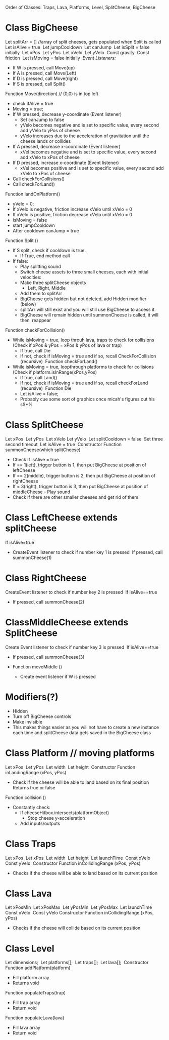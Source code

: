 Order of Classes:  Traps, Lava, Platforms, Level, SplitCheese, BigCheese

# **Class BigCheese** 
 
Let splitArr = [] //array of split cheeses, gets populated when Split is called 
Let isAlive = true 
Let jumpCooldown 
Let canJump 
Let isSplit = false initially 
Let xPos 
Let yPos 
Let xVelo 
Let yVelo 
Const gravity 
Const friction 
Let isMoving = false initially 
*Event Listeners:*
- If W is pressed, call Move(up) 
- If A is pressed, call Move(Left) 
- If D is pressed, call Move(right) 
- If S is pressed, call Split() 

Function Move(direction) // (0,0) is in top left 
- check ifAlive = true 
- Moving = true; 
- If W pressed, decrease y-coordinate (Event listener) 
    - Set canJump to false 
    - yVelo becomes negative and is set to specific value, every second add yVelo to yPos of cheese 
    - yVelo increases due to the acceleration of gravitation until the cheese lands or collides 
- If A pressed, decrease x-coordinate (Event listener) 
  - xVel becomes negative and is set to specific value, every second add xVelo to xPos of cheese 
- If D pressed, increase x-coordinate (Event listener) 
  - xVel becomes positive and is set to specific value, every second add xVelo to xPos of cheese 
- Call checkForCollisions() 
- Call checkForLand()

Function landOnPlatform() 
- yVelo = 0; 
- If xVelo is negative, friction increase xVelo until xVelo = 0 
- If xVelo is positive, friction decrease xVelo until xVelo = 0 
- isMoving = false 
- start jumpCooldown 
- After cooldown canJump = true 

Function Split ()
- If S split, check if cooldown is true.
  - If True, end method call 
- If false: 
  - Play splitting sound 
  - Switch cheese assets to three small cheeses, each with initial velocities: 
  - Make three splitCheese objects 
     - Left, Right, Middle 
   - Add them to splitArr 
  - BigCheese gets hidden but not deleted, add Hidden modifier (below) 
  - splitArr will still exist and you will still use BigCheese to access it. 
  - BigCheese will remain hidden until summonCheese is called, it will then 
reappear 

Function checkForCollision() 
- While isMoving = true, loop throuh lava, traps to check for collisions (Check if xPos & yPos = xPos & yPos of lava or trap) 
    - If true, call Die 
    - If not, check if isMoving = true and if so, recall CheckForCollision (recursive) 
Function checkForLand() 
- While isMoving = true, loopthrough platforms to check for collisions (Check if platform.isInRange(xPos,yPos) 
    - If true, call Land() 
    - If not, check if isMoving = true and if so, recall checkForLand (recursive) 
Function Die 
    - Let isAlive = false; 
    - Probably cue some sort of graphics once micah's figures out his s$*% 

# Class SplitCheese 
Let xPos 
Let yPos 
Let xVelo
Let yVelo 
Let splitCooldown = false 
Set three second timeout 
Let isAlive = true 
Constructor
Function summonCheese(which splitCheese) 
- Check If isAlive = true 
- If == 1(left), trigger button is 1, then put BigCheese at position of leftCheese  
- If == 2(middle), trigger button is 2, then put BigCheese at position of rightCheese 
- If = 3(right), trigger button is 3, then put BigCheese at position of middleCheese - Play sound 
- Check if there are other smaller cheeses and get rid of them 

# Class LeftCheese extends splitCheese 
If isAlive=true 
- CreateEvent listener to check if number key 1 is pressed 
If pressed, call summonCheese(1) 
# Class RightCheese 
CreateEvent listener to check if number key 2 is pressed 
If isAlive==true 
 - If pressed, call summonCheese(2) 



# ClassMiddleCheese extends SplitCheese
Create Event listener to check if number key 3 is pressed 
If isAlive==true 
- If pressed, call summonCheese(3) 
- Function moveMiddle ()

  - Create event listener if W is pressed 
# Modifiers(?) 
- Hidden 
- Turn off BigCheese controls 
- Make invisible 
- This makes things easier as you will not have to create a new instance each time and splitCheese data gets saved in the BigCheese class
# Class Platform // moving platforms 
Let xPos 
Let yPos 
Let width 
Let height 
Constructor
Function inLandingRange (xPos, yPos) 
- Check if the cheese will be able to land based on its final position Returns true or false 

Function collision () 
 - Constantly check: 
   - If cheeseHitbox.intersects(platformObject) 
      - Stop cheese y-acceleration 
   - Add inputs/outputs 
# Class Traps 
Let xPos 
Let xPos 
Let width 
Let height 
Let launchTime 
Const xVelo 
Const yVelo 
Constructor
Function inCollidingRange (xPos, yPos) 

- Checks if the cheese will be able to land based on its current position 

# Class Lava 
Let xPosMin 
Let xPosMax 
Let yPosMin 
Let yPosMax 
Let launchTime 
Const xVelo 
Const yVelo
Constructor
Function inCollidingRange (xPos, yPos) 
- Checks if the cheese will collide based on its current position 

# Class Level 
Let dimensions; 
Let platforms[]; 
Let traps[]; 
Let lava[]; 
Constructor 
Function addPlatform(platform) 
-  Fill platform array 
- Returns void 

Function populateTraps(trap) 
- Fill trap array 
- Return void 

Function populateLava(lava) 
- Fill lava array 
- Return void